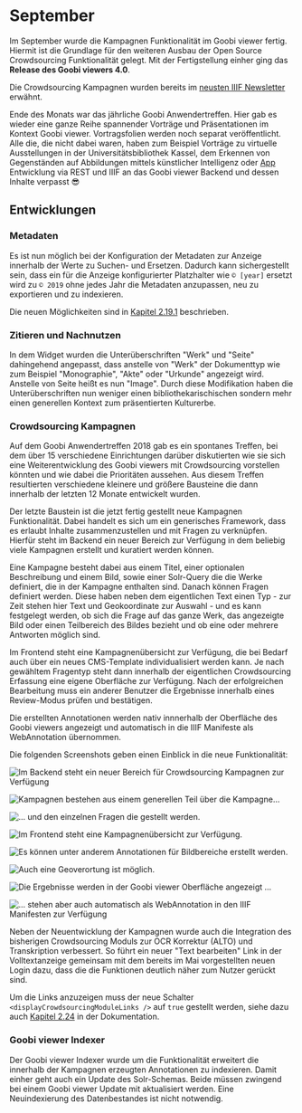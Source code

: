 # September

Im September wurde die Kampagnen Funktionalität im Goobi viewer fertig. Hiermit ist die Grundlage für den weiteren Ausbau der Open Source Crowdsourcing Funktionalität gelegt. Mit der Fertigstellung einher ging das **Release des Goobi viewers 4.0**.

Die Crowdsourcing Kampagnen wurden bereits im [neusten IIIF Newsletter](https://iiif.io/news/2019/10/02/newsletter/#crowdsourcing-campaigns-with-the-goobi-viewer) erwähnt.

Ende des Monats war das jährliche Goobi Anwendertreffen. Hier gab es wieder eine ganze Reihe spannender Vorträge und Präsentationen im Kontext Goobi viewer. Vortragsfolien werden noch separat veröffentlicht. Alle die, die nicht dabei waren, haben zum Beispiel Vorträge zu virtuelle Ausstellungen in der Universitätsbibliothek Kassel, dem Erkennen von Gegenständen auf Abbildungen mittels künstlicher Intelligenz oder [App](https://github.com/atopion/cuby) Entwicklung via REST und IIIF an das Goobi viewer Backend und dessen Inhalte verpasst 😎 

## Entwicklungen

### Metadaten

Es ist nun möglich bei der Konfiguration der Metadaten zur Anzeige innerhalb der Werte zu Suchen- und Ersetzen. Dadurch kann sichergestellt sein, dass ein für die Anzeige konfigurierter Platzhalter wie `© [year]` ersetzt wird zu `© 2019` ohne jedes Jahr die Metadaten anzupassen, neu zu exportieren und zu indexieren. 

Die neuen Möglichkeiten sind in [Kapitel 2.19.1](https://docs.intranda.com/goobi-viewer-de/2/2.19/2.19.1) beschrieben.

### Zitieren und Nachnutzen

In dem Widget wurden die Unterüberschriften "Werk" und "Seite" dahingehend angepasst, dass anstelle von "Werk" der Dokumenttyp wie zum Beispiel "Monographie", "Akte" oder "Urkunde" angezeigt wird. Anstelle von Seite heißt es nun "Image". Durch diese Modifikation haben die Unterüberschriften nun weniger einen bibliothekarischischen sondern mehr einen generellen Kontext zum präsentierten Kulturerbe.

### Crowdsourcing Kampagnen

Auf dem Goobi Anwendertreffen 2018 gab es ein spontanes Treffen, bei dem über 15 verschiedene Einrichtungen darüber diskutierten wie sie sich eine Weiterentwicklung des Goobi viewers mit Crowdsourcing vorstellen könnten und wie dabei die Prioritäten aussehen. Aus diesem Treffen resultierten verschiedene kleinere und größere Bausteine die dann innerhalb der letzten 12 Monate entwickelt wurden.

Der letzte Baustein ist die jetzt fertig gestellt neue Kampagnen Funktionalität. Dabei handelt es sich um ein generisches Framework, dass es erlaubt Inhalte zusammenzustellen und mit Fragen zu verknüpfen. Hierfür steht im Backend ein neuer Bereich zur Verfügung in dem beliebig viele Kampagnen erstellt und kuratiert werden können.

Eine Kampagne besteht dabei aus einem Titel, einer optionalen Beschreibung und einem Bild, sowie einer Solr-Query die die Werke definiert, die in der Kampagne enthalten sind. Danach können Fragen definiert werden. Diese haben neben dem eigentlichen Text einen Typ - zur Zeit stehen hier Text und Geokoordinate zur Auswahl - und es kann festgelegt werden, ob sich die Frage auf das ganze Werk, das angezeigte Bild oder einen Teilbereich des Bildes bezieht und ob eine oder mehrere Antworten möglich sind.

Im Frontend steht eine Kampagnenübersicht zur Verfügung, die bei Bedarf auch über ein neues CMS-Template individualisiert werden kann. Je nach gewähltem Fragentyp steht dann innerhalb der eigentlichen Crowdsourcing Erfassung eine eigene Oberfläche zur Verfügung. Nach der erfolgreichen Bearbeitung muss ein anderer Benutzer die Ergebnisse innerhalb eines Review-Modus prüfen und bestätigen.

Die erstellten Annotationen werden nativ innnerhalb der Oberfläche des Goobi viewers angezeigt und automatisch in die IIIF Manifeste als WebAnnotation übernommen.

Die folgenden Screenshots geben einen Einblick in die neue Funktionalität:

![Im Backend steht ein neuer Bereich f&#xFC;r Crowdsourcing Kampagnen zur Verf&#xFC;gung](../.gitbook/assets/2019-09-campaigns_1.png)

![Kampagnen bestehen aus einem generellen Teil &#xFC;ber die Kampagne...](../.gitbook/assets/2019-09-campaigns_2.png)

![... und den einzelnen Fragen die gestellt werden.](../.gitbook/assets/2019-09-campaigns_3.png)

![Im Frontend steht eine Kampagnen&#xFC;bersicht zur Verf&#xFC;gung.](../.gitbook/assets/2019-09-campaigns_4.png)

![Es k&#xF6;nnen unter anderem Annotationen f&#xFC;r Bildbereiche erstellt werden.](../.gitbook/assets/2019-09-campaigns_5.png)

![Auch eine Geoverortung ist m&#xF6;glich.](../.gitbook/assets/2019-09-campaigns_6.png)

![Die Ergebnisse werden in der Goobi viewer Oberfl&#xE4;che angezeigt ...](../.gitbook/assets/2019-09-campaigns_8.png)

![... stehen aber auch automatisch als WebAnnotation in den IIIF Manifesten zur Verf&#xFC;gung](../.gitbook/assets/2019-09-campaigns_7.png)

Neben der Neuentwicklung der Kampagnen wurde auch die Integration des bisherigen Crowdsourcing Moduls zur OCR Korrektur \(ALTO\) und Transkription verbessert. So führt ein neuer "Text bearbeiten" Link in der Volltextanzeige gemeinsam mit dem bereits im Mai vorgestellten neuen Login dazu, dass die die Funktionen deutlich näher zum Nutzer gerückt sind.

Um die Links anzuzeigen muss der neue Schalter `<displayCrowdsourcingModuleLinks />` auf `true` gestellt werden, siehe dazu auch [Kapitel 2.24](https://docs.intranda.com/goobi-viewer-de/2/2.24) in der Dokumentation.

### Goobi viewer Indexer

Der Goobi viewer Indexer wurde um die Funktionalität erweitert die innerhalb der Kampagnen erzeugten Annotationen zu indexieren. Damit einher geht auch ein Update des Solr-Schemas. Beide müssen zwingend bei einem Goobi viewer Update mit aktualisiert werden. Eine Neuindexierung des Datenbestandes ist nicht notwendig.


